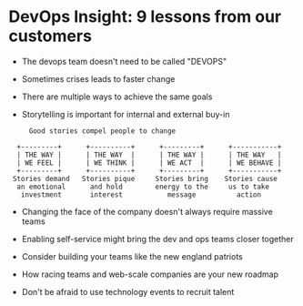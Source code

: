 # DevOps Insight: 9 lessons from our customers

- The devops team doesn't need to be called "DEVOPS"

- Sometimes crises leads to faster change

- There are multiple ways to achieve the same goals

- Storytelling is important for internal and external buy-in

```text
     Good stories compel people to change

  +---------+      +----------+      +---------+      +-----------+
  | THE WAY |      | THE WAY  |      | THE WAY |      | THE WAY   |
  | WE FEEL |      | WE THINK |      | WE ACT  |      | WE BEHAVE |
  +---------+      +----------+      +---------+      +-----------+
 Stories demand   Stories pique     Stories bring    Stories cause
  an emotional      and hold        energy to the     us to take
   investment       interest           message          action
```

- Changing the face of the company doesn't always require massive teams

- Enabling self-service might bring the dev and ops teams closer together

- Consider building your teams like the new england patriots

- How racing teams and web-scale companies are your new roadmap

- Don't be afraid to use technology events to recruit talent

